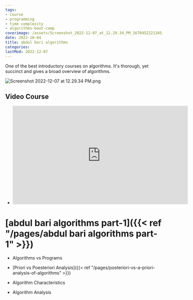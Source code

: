 ```yaml
---
tags:
- course
- programming
- time complexity
- algorithms-boot-camp
coverimage: /assets/Screenshot_2022-12-07_at_12.29.34_PM_1670452221345_0.png
date: 2022-10-04
title: abdul bari algorithms
categories:
lastMod: 2022-12-07
---
```

One of the best introductory courses on algorithms. It's thorough, yet succinct and gives a broad overview of algorithms.

![Screenshot 2022-12-07 at 12.29.34 PM.png](/assets/screenshot_2022-12-07_at_12.29.34_pm_1670452221345_0.png)

## Video Course

  + <iframe width="560" height="315" src="https://www.youtube.com/embed/0IAPZzGSbME" title="YouTube video player" frameborder="0" allow="accelerometer; autoplay; clipboard-write; encrypted-media; gyroscope; picture-in-picture" allowfullscreen></iframe>

# [abdul bari algorithms part-1]({{< ref "/pages/abdul bari algorithms part-1" >}})

  + Algorithms vs Programs

  + [Priori vs Poesteriori Analysis]({{< ref "/pages/posteriori-vs-a-priori-analysis-of-algorithms" >}})

  + Algorithm Characteristics

  + Algorithm Analysis

